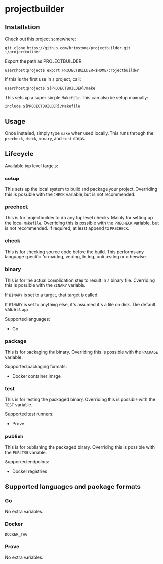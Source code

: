 projectbuilder
==============

Installation
------------

Check out this project somewhere:

```
git clone https://github.com/brimstone/projectbuilder.git ~/projectbuilder
```

Export the path as PROJECTBUILDER:

```
user@host:project$ export PROJECTBUILDER=$HOME/projectbuilder
```

If this is the first use in a project, call:

```
user@host:project$ ${PROJECTBUILDER}/make
```

This sets up a super simple `Makefile`. This can also be setup manually:

```
include ${PROJECTBUILDER}/Makefile
```


Usage
-----

Once installed, simply type `make` when used locally. This runs through the `precheck`, `check`, `binary`, and `test` steps.

Lifecycle
---------

Available top level targets:

### setup

This sets up the local system to build and package your project. Overriding this is possible with the `CHECK` variable, but is not recommended.

### precheck

This is for projectbuilder to do any top level checks. Mainly for setting up the local `Makefile`. Overriding this is possible with the `PRECHECK` variable, but is not recommended. If required, at least append to `PRECHECK`.

### check

This is for checking source code before the build. This performs any language specific formatting, vetting, linting, unit testing or otherwise. 

### binary

This is for the actual complication step to result in a binary file. Overriding this is possible with the `BINARY` variable.

If `BINARY` is set to a target, that target is called.

If `BINARY` is set to anything else, it's assumed it's a file on disk. The default value is `app`

Supported languages:

- Go

### package

This is for packaging the binary. Overriding this is possible with the `PACKAGE` variable.

Supported packaging formats:

- Docker container image

### test

This is for testing the packaged binary. Overriding this is possible with the `TEST` variable.

Supported test runners:

- Prove

### publish

This is for publishing the packaged binary. Overriding this is possible with the `PUBLISH` variable.

Supported endpoints:

- Docker registries


Supported languages and package formats
---------------------------------------

### Go

No extra variables.

### Docker

`DOCKER_TAG`

### Prove

No extra variables.
